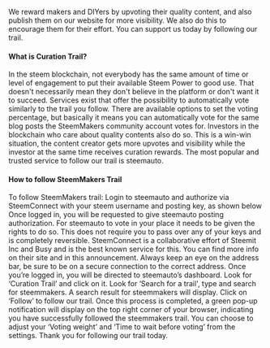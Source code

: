 We reward makers and DIYers by upvoting their quality content, and also publish them on our website for more visibility. We also do this to encourage them for their effort. You can support us today by following our trail.

#### What is Curation Trail?
In the steem blockchain, not everybody has the same amount of time or level of engagement to put their available Steem Power to good use. That doesn't necessarily mean they don't believe in the platform or don't want it to succeed. Services exist that offer the possibility to automatically vote similarly to the trail you follow. There are available options to set the voting percentage, but basically it means you can automatically vote for the same blog posts the SteemMakers community account votes for. Investors in the blockchain who care about quality contents also do so. This is a win-win situation, the content creator gets more upvotes and visibility while the investor at the same time receives curation rewards. The most popular and trusted service to follow our trail is steemauto.

#### How to follow SteemMakers Trail
To follow SteemMakers trail:
Login to steemauto and authorize via SteemConnect with your steem username and posting key, as shown below
Once logged in, you will be requested to give steemauto posting authorization. For steemauto to vote in your place it needs to be given the rights to do so. This does not require you to pass over any of your keys and is completely reversible. SteemConnect is a collaborative effort of Steemit Inc and Busy and is the best known service for this. You can find more info on their site and in this announcement.
Always keep an eye on the address bar, be sure to be on a secure connection to the correct address.
Once you’re logged in, you will be directed to steemauto’s dashboard. Look for ‘Curation Trail’ and click on it. 
Look for ‘Search for a trail', type and search for steemmakers.
A search result for steemmakers will display. Click on ‘Follow’ to follow our trail. 
Once this process is completed, a green pop-up notification will display on the top right corner of your browser, indicating you have successfully followed the steemmakers trail. You can choose to adjust your ‘Voting weight’ and ‘Time to wait before voting’ from the settings. 
Thank you for following our trail today. 

